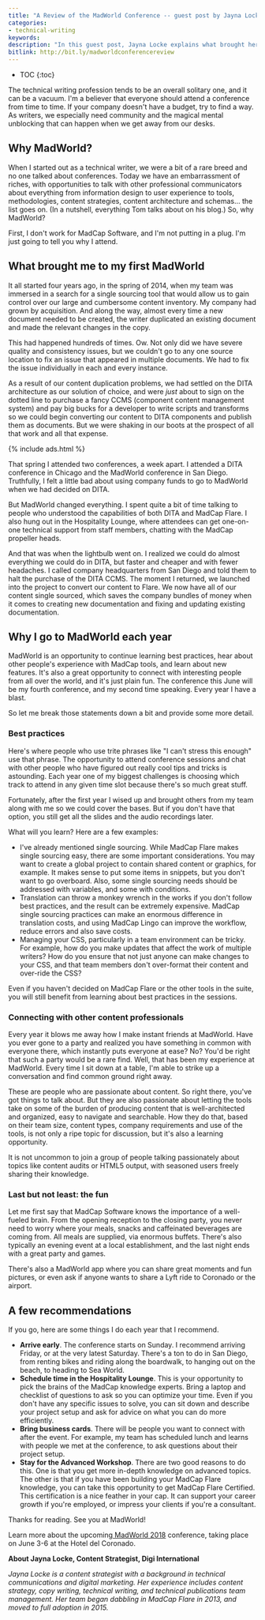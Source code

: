 ```yaml
---
title: "A Review of the MadWorld Conference -- guest post by Jayna Locke"
categories:
- technical-writing
keywords:
description: "In this guest post, Jayna Locke explains what brought her to the <a href='https://www.madcapsoftware.com/conference/madworld-2018/'>MadWorld Conference</a> the first time and what keeps her returning. She describes the main reasons for attending, tips for getting the most out of the conference, best practices, and more. The MadWorld Conference takes place June 3-6, 2018 in San Diego, California."
bitlink: http://bit.ly/madworldconferencereview
---
```


* TOC
{:toc}

The technical writing profession tends to be an overall solitary one, and it can be a vacuum. I'm a believer that everyone should attend a conference from time to time. If your company doesn't have a budget, try to find a way. As writers, we especially need community and the magical mental unblocking that can happen when we get away from our desks.

## Why MadWorld?

When I started out as a technical writer, we were a bit of a rare breed and no one talked about conferences. Today we have an embarrassment of riches, with opportunities to talk with other professional communicators about everything from information design to user experience to tools, methodologies, content strategies, content architecture and schemas… the list goes on. (In a nutshell, everything Tom talks about on his blog.) So, why MadWorld?

First, I don't work for MadCap Software, and I'm not putting in a plug. I'm just going to tell you why I attend.

## What brought me to my first MadWorld

It all started four years ago, in the spring of 2014, when my team was immersed in a search for a single sourcing tool that would allow us to gain control over our large and cumbersome content inventory. My company had grown by acquisition. And along the way, almost every time a new document needed to be created, the writer duplicated an existing document and made the relevant changes in the copy.

This had happened hundreds of times. Ow. Not only did we have severe quality and consistency issues, but we couldn't go to any one source location to fix an issue that appeared in multiple documents. We had to fix the issue individually in each and every instance.

As a result of our content duplication problems, we had settled on the DITA architecture as our solution of choice, and were _just_ about to sign on the dotted line to purchase a fancy CCMS (component content management system) and pay big bucks for a developer to write scripts and transforms so we could begin converting our content to DITA components and publish them as documents. But we were shaking in our boots at the prospect of all that work and all that expense.

{% include ads.html %}

That spring I attended two conferences, a week apart. I attended a DITA conference in Chicago and the MadWorld conference in San Diego. Truthfully, I felt a little bad about using company funds to go to MadWorld when we had decided on DITA.

But MadWorld changed everything. I spent quite a bit of time talking to people who understood the capabilities of both DITA and MadCap Flare. I also hung out in the Hospitality Lounge, where attendees can get one-on-one technical support from staff members, chatting with the MadCap propeller heads.

And that was when the lightbulb went on. I realized we could do almost everything we could do in DITA, but faster and cheaper and with fewer headaches. I called company headquarters from San Diego and told them to halt the purchase of the DITA CCMS. The moment I returned, we launched into the project to convert our content to Flare. We now have all of our content single sourced, which saves the company bundles of money when it comes to creating new documentation and fixing and updating existing documentation.

## Why I go to MadWorld each year

MadWorld is an opportunity to continue learning best practices, hear about other people's experience with MadCap tools, and learn about new features. It's also a great opportunity to connect with interesting people from all over the world, and it's just plain fun. The conference this June will be my fourth conference, and my second time speaking. Every year I have a blast.

So let me break those statements down a bit and provide some more detail.

### Best practices

Here's where people who use trite phrases like "I can't stress this enough" use that phrase. The opportunity to attend conference sessions and chat with other people who have figured out really cool tips and tricks is astounding. Each year one of my biggest challenges is choosing which track to attend in any given time slot because there's so much great stuff.

Fortunately, after the first year I wised up and brought others from my team along with me so we could cover the bases. But if you don't have that option, you still get all the slides and the audio recordings later.

What will you learn? Here are a few examples:

*   I've already mentioned single sourcing. While MadCap Flare makes single sourcing easy, there are some important considerations. You may want to create a global project to contain shared content or graphics, for example. It makes sense to put some items in snippets, but you don't want to go overboard. Also, some single sourcing needs should be addressed with variables, and some with conditions.
*   Translation can throw a monkey wrench in the works if you don't follow best practices, and the result can be extremely expensive. MadCap single sourcing practices can make an enormous difference in translation costs, and using MadCap Lingo can improve the workflow, reduce errors and also save costs.
*   Managing your CSS, particularly in a team environment can be tricky. For example, how do you make updates that affect the work of multiple writers? How do you ensure that not just anyone can make changes to your CSS, and that team members don't over-format their content and over-ride the CSS?

Even if you haven't decided on MadCap Flare or the other tools in the suite, you will still benefit from learning about best practices in the sessions.

### Connecting with other content professionals

Every year it blows me away how I make instant friends at MadWorld. Have you ever gone to a party and realized you have something in common with everyone there, which instantly puts everyone at ease? No? You'd be right that such a party would be a rare find. Well, that has been my experience at MadWorld. Every time I sit down at a table, I'm able to strike up a conversation and find common ground right away.

These are people who are passionate about content. So right there, you've got things to talk about. But they are also passionate about letting the tools take on some of the burden of producing content that is well-architected and organized, easy to navigate and searchable. How they do that, based on their team size, content types, company requirements and use of the tools, is not only a ripe topic for discussion, but it's also a learning opportunity.

It is not uncommon to join a group of people talking passionately about topics like content audits or HTML5 output, with seasoned users freely sharing their knowledge.

### Last but not least: the fun

Let me first say that MadCap Software knows the importance of a well-fueled brain. From the opening reception to the closing party, you never need to worry where your meals, snacks and caffeinated beverages are coming from. All meals are supplied, via enormous buffets. There's also typically an evening event at a local establishment, and the last night ends with a great party and games.

There's also a MadWorld app where you can share great moments and fun pictures, or even ask if anyone wants to share a Lyft ride to Coronado or the airport.

## A few recommendations

If you go, here are some things I do each year that I recommend.

*   **Arrive early**. The conference starts on Sunday. I recommend arriving Friday, or at the very latest Saturday. There's a ton to do in San Diego, from renting bikes and riding along the boardwalk, to hanging out on the beach, to heading to Sea World.
*   **Schedule time in the Hospitality Lounge**. This is your opportunity to pick the brains of the MadCap knowledge experts. Bring a laptop and checklist of questions to ask so you can optimize your time. Even if you don't have any specific issues to solve, you can sit down and describe your project setup and ask for advice on what you can do more efficiently.
*   **Bring business cards**. There will be people you want to connect with after the event. For example, my team has scheduled lunch and learns with people we met at the conference, to ask questions about their project setup.
*   **Stay for the Advanced Workshop**. There are two good reasons to do this. One is that you get more in-depth knowledge on advanced topics. The other is that if you have been building your MadCap Flare knowledge, you can take this opportunity to get MadCap Flare Certified. This certification is a nice feather in your cap. It can support your career growth if you're employed, or impress your clients if you're a consultant.

Thanks for reading. See you at MadWorld!

Learn more about the upcoming[ MadWorld 2018](https://www.madcapsoftware.com/conference/madworld-2018/) conference, taking place on June 3-6 at the Hotel del Coronado.

**About Jayna Locke, Content Strategist, Digi International**

_Jayna Locke is a content strategist with a background in technical communications and digital marketing. Her experience includes content strategy, copy writing, technical writing, and technical publications team management. Her team began dabbling in MadCap Flare in 2013, and moved to full adoption in 2015._
